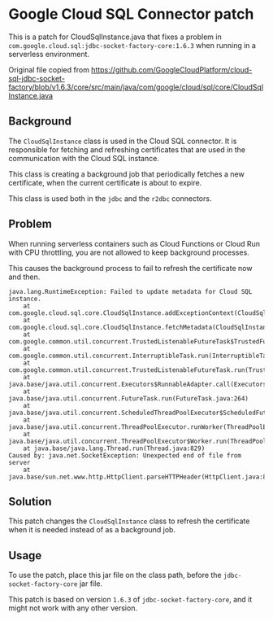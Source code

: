 # Google Cloud SQL Connector patch

This is a patch for CloudSqlInstance.java that fixes a problem in
`com.google.cloud.sql:jdbc-socket-factory-core:1.6.3` when running in a serverless environment.

Original file copied from https://github.com/GoogleCloudPlatform/cloud-sql-jdbc-socket-factory/blob/v1.6.3/core/src/main/java/com/google/cloud/sql/core/CloudSqlInstance.java

## Background

The `CloudSqlInstance` class is used in the Cloud SQL connector. It is responsible for fetching and
refreshing certificates that are used in the communication with the Cloud SQL instance.

This class is creating a background job that periodically fetches a new certificate, when the current
certificate is about to expire.

This class is used both in the `jdbc` and the `r2dbc` connectors.

## Problem

When running serverless containers such as Cloud Functions or Cloud Run with CPU throttling, you are
not allowed to keep background processes.

This causes the background process to fail to refresh the certificate now and then.

```
java.lang.RuntimeException: Failed to update metadata for Cloud SQL instance.
	at com.google.cloud.sql.core.CloudSqlInstance.addExceptionContext(CloudSqlInstance.java:598)
	at com.google.cloud.sql.core.CloudSqlInstance.fetchMetadata(CloudSqlInstance.java:505)
	at com.google.common.util.concurrent.TrustedListenableFutureTask$TrustedFutureInterruptibleTask.runInterruptibly(TrustedListenableFutureTask.java:131)
	at com.google.common.util.concurrent.InterruptibleTask.run(InterruptibleTask.java:74)
	at com.google.common.util.concurrent.TrustedListenableFutureTask.run(TrustedListenableFutureTask.java:82)
	at java.base/java.util.concurrent.Executors$RunnableAdapter.call(Executors.java:515)
	at java.base/java.util.concurrent.FutureTask.run(FutureTask.java:264)
	at java.base/java.util.concurrent.ScheduledThreadPoolExecutor$ScheduledFutureTask.run(ScheduledThreadPoolExecutor.java:304)
	at java.base/java.util.concurrent.ThreadPoolExecutor.runWorker(ThreadPoolExecutor.java:1128)
	at java.base/java.util.concurrent.ThreadPoolExecutor$Worker.run(ThreadPoolExecutor.java:628)
	at java.base/java.lang.Thread.run(Thread.java:829)
Caused by: java.net.SocketException: Unexpected end of file from server
	at java.base/sun.net.www.http.HttpClient.parseHTTPHeader(HttpClient.java:866)
```

## Solution

This patch changes the `CloudSqlInstance` class to refresh the certificate when it is needed instead of
as a background job.

## Usage

To use the patch, place this jar file on the class path, before the `jdbc-socket-factory-core` jar file.

This patch is based on version `1.6.3` of `jdbc-socket-factory-core`, and it might not work with any other
version.
